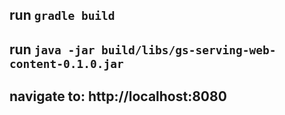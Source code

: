 ## run `gradle build`
## run `java -jar build/libs/gs-serving-web-content-0.1.0.jar`
## navigate to: http://localhost:8080
